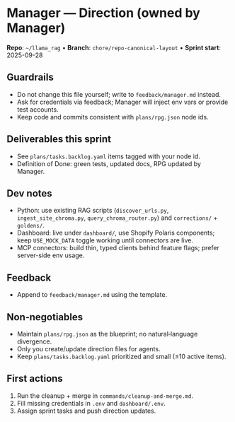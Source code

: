 # Manager — Direction (owned by Manager)

**Repo**: `~/llama_rag`  •  **Branch**: `chore/repo-canonical-layout`  •  **Sprint start**: 2025-09-28

## Guardrails
- Do not change this file yourself; write to `feedback/manager.md` instead.
- Ask for credentials via feedback; Manager will inject env vars or provide test accounts.
- Keep code and commits consistent with `plans/rpg.json` node ids.

## Deliverables this sprint
- See `plans/tasks.backlog.yaml` items tagged with your node id.
- Definition of Done: green tests, updated docs, RPG updated by Manager.

## Dev notes
- Python: use existing RAG scripts (`discover_urls.py`, `ingest_site_chroma.py`, `query_chroma_router.py`) and `corrections/` + `goldens/`.
- Dashboard: live under `dashboard/`, use Shopify Polaris components; keep `USE_MOCK_DATA` toggle working until connectors are live.
- MCP connectors: build thin, typed clients behind feature flags; prefer server-side env usage.

## Feedback
- Append to `feedback/manager.md` using the template.

## Non‑negotiables
- Maintain `plans/rpg.json` as the blueprint; no natural‑language divergence.
- Only you create/update direction files for agents.
- Keep `plans/tasks.backlog.yaml` prioritized and small (≤10 active items).

## First actions
1. Run the cleanup + merge in `commands/cleanup-and-merge.md`.
2. Fill missing credentials in `.env` and `dashboard/.env`.
3. Assign sprint tasks and push direction updates.
